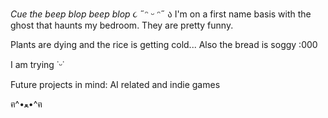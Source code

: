 *Cue the beep blop beep blop*
૮ ˶ᵔ ᵕ ᵔ˶ ა
I'm on a first name basis with the ghost that haunts my bedroom. They are pretty funny.

Plants are dying and the rice is getting cold... Also the bread is soggy :000

I am trying ˙ᵕ˙

Future projects in mind: AI related and indie games

ฅ^•ﻌ•^ฅ

<!---
ShuangAnatoli/ShuangAnatoli is a ✨ special ✨ repository because its `README.md` (this file) appears on your GitHub profile.
You can click the Preview link to take a look at your changes.
--->

